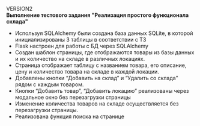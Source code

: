 VERSION2 \
**Выполнение тестового задания "Реализация простого функционала склада"**
* Используя SQLAlchemy были создана база данных SQLite, в которой инициализированы 3 таблицы в соответствии с ТЗ 
* Flask настроен для работы с БД через SQLAlchemy 
* Создан шаблон страницы, где отображаются товары из базы данных и их количество на складе в различных локациях. 
* Страница отображает таблицу с названием товара, его описание, цену и количество товара на складе в каждой локации. 
* Добавлены кнопки “Добавить на склад” и “Удалить со склада” рядом с каждым товаром. 
* Кнопки “Добавить товар”, “Добавить локацию” реализованы через модальное окно без перезагрузки страницы 
* Изменение количества товаров на складе осуществляется без перезагрузки страницы. 
* Реализована функция поиска на странице 
